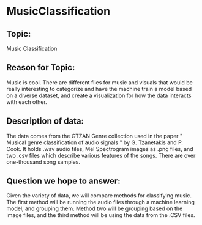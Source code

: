 # MusicClassification

## Topic:
Music Classification
## Reason for Topic:
   Music is cool. There are different files for music and visuals that 
   would be really interesting to categorize and have the machine train a model
   based on a diverse dataset, and create a visualization for how the data interacts
   with each other.
## Description of data:
The data comes from the GTZAN Genre collection used in the paper " Musical genre classification of audio signals " by G. Tzanetakis and P. Cook. It holds .wav audio files, Mel Spectrogram images as .png files, and two .csv files which describe various features of the songs. There are over one-thousand song samples. 
## Question we hope to answer:
Given the variety of data, we will compare methods for classifying music. The first method will 
be running the audio files through a machine learning model, and grouping them. Method two will be grouping based on the image files, and the third method will be using the data from the .CSV files. 
